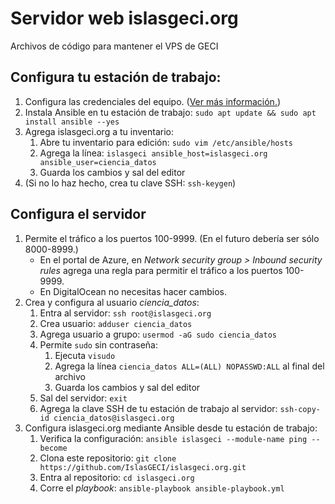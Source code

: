 # Servidor web islasgeci.org

Archivos de código para mantener el VPS de GECI

## Configura tu estación de trabajo:

1. Configura las credenciales del equipo. ([Ver más información.](https://docs.google.com/document/d/1lY7ycXs4J8wp1OyJCmPsvfB7YdQqscqL52cIZxBP6Rw/edit?usp=sharing))
1. Instala Ansible en tu estación de trabajo: `sudo apt update && sudo apt install ansible --yes`
1. Agrega islasgeci.org a tu inventario:
    1. Abre tu inventario para edición: `sudo vim /etc/ansible/hosts`
    1. Agrega la línea: `islasgeci ansible_host=islasgeci.org ansible_user=ciencia_datos`
    1. Guarda los cambios y sal del editor
1. (Si no lo haz hecho, crea tu clave SSH: `ssh-keygen`)

## Configura el servidor

1. Permite el tráfico a los puertos 100-9999. (En el futuro debería ser sólo 8000-8999.)
    - En el portal de Azure, en _Network security group > Inbound security rules_ agrega una regla
      para permitir el tráfico a los puertos 100-9999.
    - En DigitalOcean no necesitas hacer cambios.
1. Crea y configura al usuario _ciencia_datos_:
    1. Entra al servidor: `ssh root@islasgeci.org`
    1. Crea usuario: `adduser ciencia_datos`
    1. Agrega usuario a grupo: `usermod -aG sudo ciencia_datos`
    1. Permite `sudo` sin contraseña:
        1. Ejecuta `visudo`
        1. Agrega la línea `ciencia_datos ALL=(ALL) NOPASSWD:ALL` al final del archivo
        1. Guarda los cambios y sal del editor
    1. Sal del servidor: `exit`
    1. Agrega la clave SSH de tu estación de trabajo al servidor: `ssh-copy-id ciencia_datos@islasgeci.org`
1. Configura islasgeci.org mediante Ansible desde tu estación de trabajo:
    1. Verifica la configuración: `ansible islasgeci --module-name ping --become`
    1. Clona este repositorio: `git clone https://github.com/IslasGECI/islasgeci.org.git`
    1. Entra al repositorio: `cd islasgeci.org`
    1. Corre el _playbook_: `ansible-playbook ansible-playbook.yml`
